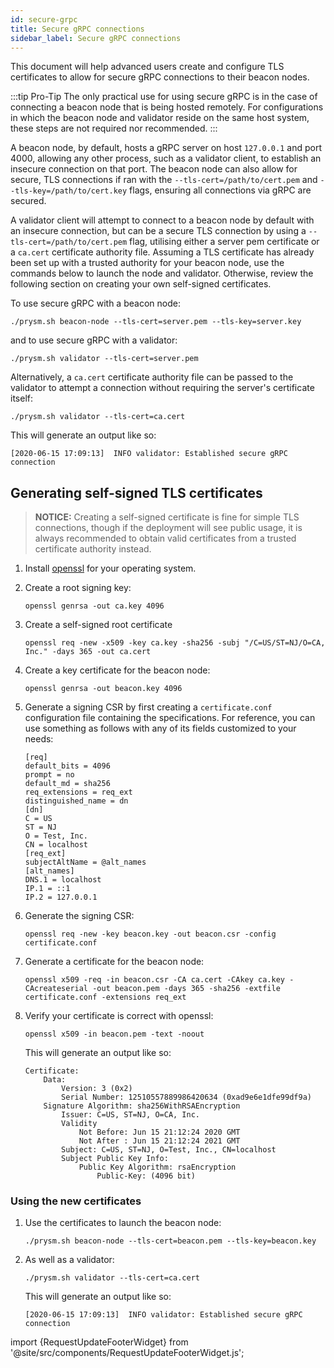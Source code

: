 ```yaml
---
id: secure-grpc
title: Secure gRPC connections
sidebar_label: Secure gRPC connections
---
```


This document will help advanced users create and configure TLS certificates to allow for secure gRPC connections to their beacon nodes.

:::tip Pro-Tip
The only practical use for using secure gRPC is in the case of connecting a beacon node that is being hosted remotely. For configurations in which the beacon node and validator reside on the same host system, these steps are not required nor recommended.
:::

A beacon node, by default, hosts a gRPC server on host `127.0.0.1` and port 4000, allowing any other process, such as a validator client, to establish an insecure connection on that port. The beacon node can also allow for secure, TLS connections if ran with the `--tls-cert=/path/to/cert.pem` and `--tls-key=/path/to/cert.key` flags, ensuring all connections via gRPC are secured. 

A validator client will attempt to connect to a beacon node by default with an insecure connection, but can be a secure TLS connection by using a `--tls-cert=/path/to/cert.pem` flag, utilising either a server pem certificate or a `ca.cert` certificate authority file. Assuming a TLS certificate has already been set up with a trusted authority for your beacon node, use the commands below to launch the node and validator. Otherwise, review the following section on creating your own self-signed certificates.

To use secure gRPC with a beacon node:

```text
./prysm.sh beacon-node --tls-cert=server.pem --tls-key=server.key
```

and to use secure gRPC with a validator:

```text
./prysm.sh validator --tls-cert=server.pem
```

Alternatively, a `ca.cert` certificate authority file can be passed to the validator to attempt a connection without requiring the server's certificate itself:
 
```text
./prysm.sh validator --tls-cert=ca.cert
```

This will generate an output like so:

```text
[2020-06-15 17:09:13]  INFO validator: Established secure gRPC connection
```

## Generating self-signed TLS certificates

  > **NOTICE:** Creating a self-signed certificate is fine for simple TLS connections, though if the deployment will see public usage, it is always recommended to obtain valid certificates from a trusted certificate authority instead.

1. Install [openssl](https://www.openssl.org/) for your operating system. 

2. Create a root signing key:

    ```text
    openssl genrsa -out ca.key 4096
    ```

3. Create a self-signed root certificate

    ```text
    openssl req -new -x509 -key ca.key -sha256 -subj "/C=US/ST=NJ/O=CA, Inc." -days 365 -out ca.cert
    ```

4. Create a key certificate for the beacon node:

    ```text
    openssl genrsa -out beacon.key 4096
    ```

5. Generate a signing CSR by first creating a  `certificate.conf` configuration file containing the specifications. For reference, you can use something as follows with any of its fields customized to your needs:

    ```text
    [req]
    default_bits = 4096
    prompt = no
    default_md = sha256
    req_extensions = req_ext
    distinguished_name = dn
    [dn]
    C = US
    ST = NJ
    O = Test, Inc.
    CN = localhost
    [req_ext]
    subjectAltName = @alt_names
    [alt_names]
    DNS.1 = localhost
    IP.1 = ::1
    IP.2 = 127.0.0.1
    ```

6. Generate the signing CSR:
    ```text
    openssl req -new -key beacon.key -out beacon.csr -config certificate.conf
    ```

7. Generate a certificate for the beacon node:

    ```text
    openssl x509 -req -in beacon.csr -CA ca.cert -CAkey ca.key -CAcreateserial -out beacon.pem -days 365 -sha256 -extfile certificate.conf -extensions req_ext
    ```

8. Verify your certificate is correct with openssl:

    ```text
    openssl x509 -in beacon.pem -text -noout
    ```

    This will generate an output like so:

    ```text
    Certificate:
        Data:
            Version: 3 (0x2)
            Serial Number: 12510557889986420634 (0xad9e6e1dfe99df9a)
        Signature Algorithm: sha256WithRSAEncryption
            Issuer: C=US, ST=NJ, O=CA, Inc.
            Validity
                Not Before: Jun 15 21:12:24 2020 GMT
                Not After : Jun 15 21:12:24 2021 GMT
            Subject: C=US, ST=NJ, O=Test, Inc., CN=localhost
            Subject Public Key Info:
                Public Key Algorithm: rsaEncryption
                    Public-Key: (4096 bit)
    ```

### Using the new certificates

1. Use the certificates to launch the beacon node:

    ```text
    ./prysm.sh beacon-node --tls-cert=beacon.pem --tls-key=beacon.key
    ```

2. As well as a validator:

    ```text
    ./prysm.sh validator --tls-cert=ca.cert
    ```

    This will generate an output like so: 

    ```text
    [2020-06-15 17:09:13]  INFO validator: Established secure gRPC connection
    ```

import {RequestUpdateFooterWidget} from '@site/src/components/RequestUpdateFooterWidget.js';

<RequestUpdateFooterWidget />